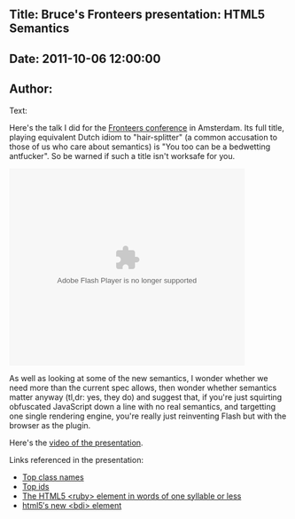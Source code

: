 Title: Bruce's Fronteers presentation: HTML5 Semantics
----
Date: 2011-10-06 12:00:00
----
Author: 
----
Text:

<p>Here&#39;s the talk I did for the <a href="http://fronteers.nl/congres/2011">Fronteers conference</a> in Amsterdam. Its full title, playing equivalent Dutch idiom to &quot;hair-splitter&quot; (a common accusation to those of us who care about semantics) is &quot;You too can be a bedwetting antfucker&quot;. So be warned if such a title isn&#39;t worksafe for you.</p>

<object id="__sse9588237" width="425" height="355"> <param name="movie" value="http://static.slidesharecdn.com/swf/ssplayer2.swf?doc=bruce-lawson-fronteers-antfucker-111007023547-phpapp02&amp;stripped_title=you-too-can-be-a-bedwetting-antfucker-bruce-lawson-opera-fronteers-2011&amp;userName=brucelawson" /> <param name="allowFullScreen" value="true" /> <param name="allowScriptAccess" value="never" /> <embed name="__sse9588237" src="http://static.slidesharecdn.com/swf/ssplayer2.swf?doc=bruce-lawson-fronteers-antfucker-111007023547-phpapp02&amp;stripped_title=you-too-can-be-a-bedwetting-antfucker-bruce-lawson-opera-fronteers-2011&amp;userName=brucelawson" type="application/x-shockwave-flash" allowfullscreen="true" width="425" height="355" allowscriptaccess="never" /> </object>

<p>As well as looking at some of the new semantics, I wonder whether we need more than the current spec allows, then wonder whether semantics matter anyway (tl,dr: yes, they do) and suggest that, if you&#39;re just squirting obfuscated JavaScript down a line with no real semantics, and targetting one single rendering engine, you&#39;re really just reinventing Flash but with the browser as  the plugin.</p>

<p>Here&#39;s the <a href="http://vimeo.com/31380928">video of the presentation</a>.</p>
<p>Links referenced in the presentation:</p>
<ul>
<li><a href="http://devfiles.myopera.com/articles/572/classlist-url.htm">Top class names</a></li><li><a href="http://devfiles.myopera.com/articles/572/idlist-url.htm">Top ids</a></li>
<li><a href="http://my.opera.com/tagawa/blog/the-html5-ruby-element-in-words-of-one-syllable-or-less">The HTML5 &lt;ruby&gt; element in words of one syllable or less</a></li>
<li><a href="">html5′s new &lt;bdi&gt; element</a></li>
</ul>
